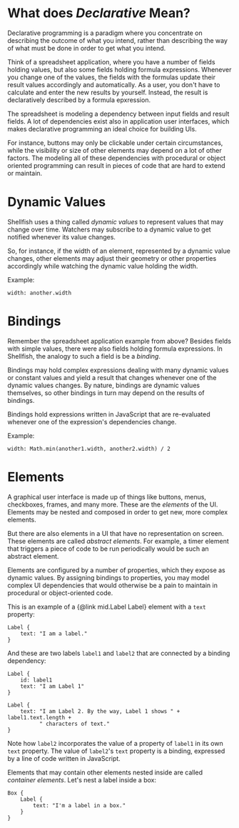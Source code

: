 # What does *Declarative* Mean?

Declarative programming is a paradigm where you concentrate on describing
the outcome of what you intend, rather than describing the way of what must be done
in order to get what you intend.

Think of a spreadsheet application, where you have a number of fields holding
values, but also some fields holding formula expressions. Whenever you change
one of the values, the fields with the formulas update their result values accordingly
and automatically. As a user, you don't have to calculate and enter the new
results by yourself. Instead, the result is declaratively described by a formula
epxression.

The spreadsheet is modeling a dependency between input fields and result
fields. A lot of dependencies exist also in application user interfaces, which
makes declarative programming an ideal choice for building UIs.

For instance, buttons may only be clickable under certain circumstances, while
the visibility or size of other elements may depend on a lot of other factors.
The modeling all of these dependencies with procedural or object oriented programming
can result in pieces of code that are hard to extend or maintain.

# Dynamic Values

Shellfish uses a thing called *dynamic values* to represent values that may change
over time. Watchers may subscribe to a dynamic value to get notified whenever its
value changes.

So, for instance, if the width of an element, represented by a dynamic value
changes, other elements may adjust their geometry or other properties accordingly
while watching the dynamic value holding the width.

Example:

    width: another.width

# Bindings

Remember the spreadsheet application example from above? Besides fields with simple
values, there were also fields holding formula expressions.
In Shellfish, the analogy to such a field is be a *binding*.

Bindings may hold complex expressions dealing with many dynamic values or
constant values and yield a result that changes whenever one of the dynamic
values changes. By nature, bindings are dynamic values themselves, so other
bindings in turn may depend on the results of bindings.

Bindings hold expressions written in JavaScript that are re-evaluated
whenever one of the expression's dependencies change.

Example:

    width: Math.min(another1.width, another2.width) / 2

# Elements

A graphical user interface is made up of things like buttons, menus, checkboxes,
frames, and many more. These are the *elements* of the UI. Elements may be nested
and composed in order to get new, more complex elements.

But there are also elements in a UI that have no representation on screen. These
elements are called *abstract elements*. For example, a timer element that triggers
a piece of code to be run periodically would be such an abstract element.

Elements are configured by a number of properties, which they expose as dynamic values.
By assigning bindings to properties, you may model complex UI dependencies that
would otherwise be a pain to maintain in procedural or object-oriented code.

This is an example of a {@link mid.Label Label} element with a `text` property:

    Label {
        text: "I am a label."
    }

And these are two labels `label1` and `label2` that are connected by a binding
dependency:

    Label {
        id: label1
        text: "I am Label 1"
    }

    Label {
        text: "I am Label 2. By the way, Label 1 shows " + label1.text.length + 
              " characters of text."
    }

Note how `label2` incorporates the value of a property of `label1` in its own
`text` property. The value of `label2`'s `text` property is a binding, expressed
by a line of code written in JavaScript.

Elements that may contain other elements nested inside are called *container elements*.
Let's nest a label inside a box:

    Box {
        Label { 
            text: "I'm a label in a box."
        }
    }
